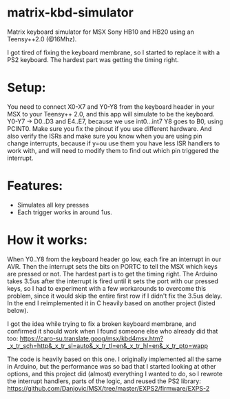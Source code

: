 # matrix-kbd-simulator

Matrix keyboard simulator for MSX Sony HB10 and HB20 using an Teensy++2.0 (@16Mhz).

I got tired of fixing the keyboard membrane, so I started to replace it with a PS2 keyboard.
The hardest part was getting the timing right.


# Setup:

You need to connect X0-X7 and Y0-Y8 from the keyboard header in your MSX to your Teensy++ 2.0, and this app will simulate to be the keyboard.
Y0-Y7 -> D0..D3 and E4..E7, because we use int0...int7
Y8 goes to B0, using PCINT0.
Make sure you fix the pinout if you use different hardware. And also verify the ISRs and make sure you know when you are using pin
change interrupts, because if y=ou use them you have less ISR handlers to work with, and will need to modify them to find out
which pin triggered the interrupt.

# Features:

* Simulates all key presses
* Each trigger works in around 1us.

# How it works:

When Y0..Y8 from the keyboard header go low, each fire an interrupt in our AVR. Then the interrupt sets the bits on PORTC to
tell the MSX which keys are pressed or not.
The hardest part is to get the timing right. The Arduino takes 3.5us after the interrupt is fired until it sets the port with
our pressed keys, so I had to experiment with a few workarounds to overcome this problem, since it would skip the entire first
row if I didn't fix the 3.5us delay. In the end I reimplemented it in C heavily based on another project (listed below).



I got the idea while trying to fix a broken keyboard membrane, and confirmed it should work when I found someone else who already
did that too:
https://caro-su.translate.goog/msx/kbd4msx.htm?_x_tr_sch=http&_x_tr_sl=auto&_x_tr_tl=en&_x_tr_hl=en&_x_tr_pto=wapp

The code is heavily based on this one. I originally implemented all the same in Arduino, but the performance was so bad
that I started looking at other options, and this project did (almost) everything I wanted to do, so I rewrote the interrupt
handlers, parts of the logic, and reused the PS2 library:
https://github.com/Danjovic/MSX/tree/master/EXPS2/firmware/EXPS-2
